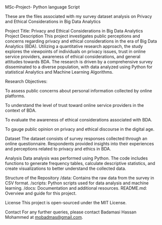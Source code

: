 MSc-Project- Python language Script

These are the files associated with my survey dataset analysis on Privacy and Ethical Considerations in Big Data Analytics

Project Title: Privacy and Ethical Considerations in Big Data Analytics Project Description This project investigates public perceptions and concerns regarding privacy and ethical considerations in the era of Big Data Analytics (BDA). Utilizing a quantitative research approach, the study explores the viewpoints of individuals on privacy issues, trust in online service providers, awareness of ethical considerations, and general attitudes towards BDA. The research is driven by a comprehensive survey disseminated to a diverse population, with data analyzed using Python for statistical Analytics and Machine Learning Algorithms.

Research Objectives:

To assess public concerns about personal information collected by online platforms.

To understand the level of trust toward online service providers in the context of BDA.

To evaluate the awareness of ethical considerations associated with BDA.

To gauge public opinion on privacy and ethical discourse in the digital age.

Dataset The dataset consists of survey responses collected through an online questionnaire. Respondents provided insights into their experiences and perceptions related to privacy and ethics in BDA.

Analysis Data analysis was performed using Python. The code includes functions to generate frequency tables, calculate descriptive statistics, and create visualizations to better understand the collected data.

Structure of the Repository /data: Contains the raw data from the survey in CSV format. /scripts: Python scripts used for data analysis and machine learning. /docs: Documentation and additional resources. README.md: Overview and guide for this project.

License This project is open-sourced under the MIT License.

Contact For any further queries, please contact Badamasi Hassan Mohammed at mobadmas@gmail.com.
